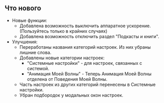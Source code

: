 ## Что нового
- Новые функции:
  - Добавлена возможность выключить аппаратное ускорение. (Пользуйтесь только в крайних случаях)
  - Добавлена возможность отключить раздел "Подкасты и книги".
- Улучшения:
  - Переработаны названия категорий настроек. Из них убраны лишние слова.
  - Добавлены новые категории настроек:
    - "Системные настройки" - для настроек, связанных с системой.
    - "Анимация Моей Волны" - Теперь Анимация Моей Волны отделена от Поведения Моей Волны.
  - Часть настроек из других категорий перенесены в Системные настройки.
  - Убран подбородок у модальных окон настроек.
